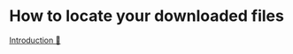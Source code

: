 # How to locate your downloaded files

[Introduction 🔗](https://www.coursera.org/learn/introduction-to-computers-and-operating-systems-and-security/supplement/Wf09r/how-to-locate-your-downloaded-files)
